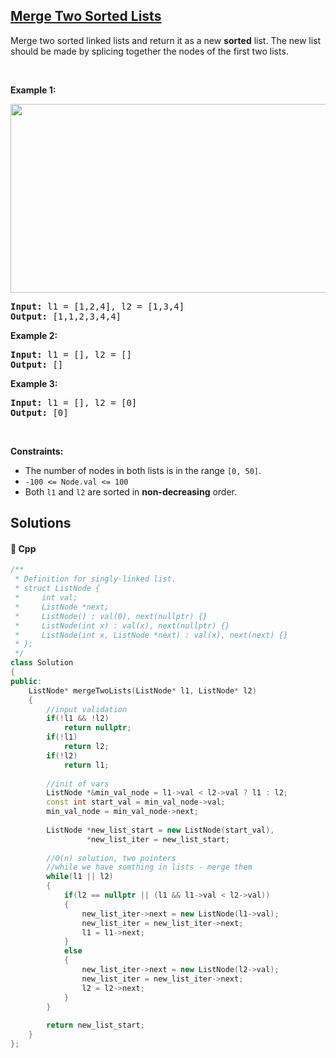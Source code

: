 ## [Merge Two Sorted Lists](https://leetcode.com/problems/merge-two-sorted-lists)

<p>Merge two sorted linked lists and return it as a new <strong>sorted</strong> list. The new list should be made by splicing together the nodes of the first two lists.</p>

<p>&nbsp;</p>
<p><strong>Example 1:</strong></p>
<img alt="" src="https://assets.leetcode.com/uploads/2020/10/03/merge_ex1.jpg" style="width: 662px; height: 302px;" />
<pre>
<strong>Input:</strong> l1 = [1,2,4], l2 = [1,3,4]
<strong>Output:</strong> [1,1,2,3,4,4]
</pre>

<p><strong>Example 2:</strong></p>

<pre>
<strong>Input:</strong> l1 = [], l2 = []
<strong>Output:</strong> []
</pre>

<p><strong>Example 3:</strong></p>

<pre>
<strong>Input:</strong> l1 = [], l2 = [0]
<strong>Output:</strong> [0]
</pre>

<p>&nbsp;</p>
<p><strong>Constraints:</strong></p>

<ul>
	<li>The number of nodes in both lists is in the range <code>[0, 50]</code>.</li>
	<li><code>-100 &lt;= Node.val &lt;= 100</code></li>
	<li>Both <code>l1</code> and <code>l2</code> are sorted in <strong>non-decreasing</strong> order.</li>
</ul>


## Solutions
#### 🧠 Cpp
```cpp
/**
 * Definition for singly-linked list.
 * struct ListNode {
 *     int val;
 *     ListNode *next;
 *     ListNode() : val(0), next(nullptr) {}
 *     ListNode(int x) : val(x), next(nullptr) {}
 *     ListNode(int x, ListNode *next) : val(x), next(next) {}
 * };
 */
class Solution
{
public:
    ListNode* mergeTwoLists(ListNode* l1, ListNode* l2)
    {
        //input validation
        if(!l1 && !l2)
            return nullptr;
        if(!l1)
            return l2;
        if(!l2)
            return l1;
        
        //init of vars
        ListNode *&min_val_node = l1->val < l2->val ? l1 : l2;
        const int start_val = min_val_node->val;
        min_val_node = min_val_node->next;
        
        ListNode *new_list_start = new ListNode(start_val),
                 *new_list_iter = new_list_start;
        
        //O(n) solution, two pointers
        //while we have somthing in lists - merge them
        while(l1 || l2)
        {
            if(l2 == nullptr || (l1 && l1->val < l2->val)) 
            {
                new_list_iter->next = new ListNode(l1->val);
                new_list_iter = new_list_iter->next;
                l1 = l1->next;
            }
            else
            {
                new_list_iter->next = new ListNode(l2->val);
                new_list_iter = new_list_iter->next;
                l2 = l2->next;
            }
        }
        
        return new_list_start;
    }
};
```
